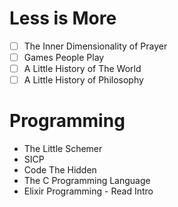 # Less is More

* [ ] The Inner Dimensionality of Prayer
* [ ] Games People Play
* [ ] A Little History of The World
* [ ] A Little History of Philosophy

# Programming

* The Little Schemer
* SICP
* Code The Hidden
* The C Programming Language
* Elixir Programming - Read Intro
